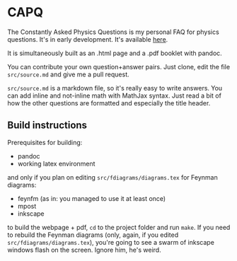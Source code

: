 CAPQ
====

The Constantly Asked Physics Questions is my personal FAQ for physics questions. It's in early development. It's available [here](https://rantonels.github.io/capq).

It is simultaneously built as an .html page and a .pdf booklet with pandoc.

You can contribute your own question+answer pairs. Just clone, edit the file `src/source.md` and give me a pull request.

`src/source.md` is a markdown file, so it's really easy to write answers. You can add inline and not-inline math with MathJax syntax. Just read a bit of how the other questions are formatted and especially the title header.

Build instructions
------------------

Prerequisites for building:

- pandoc
- working latex environment

and only if you plan on editing `src/fdiagrams/diagrams.tex` for Feynman diagrams:

- feynfm (as in: you managed to use it at least once)
- mpost
- inkscape

to build the webpage + pdf, `cd` to the project folder and run `make`. If you need to rebuild the Feynman diagrams (only, again, if you edited `src/fdiagrams/diagrams.tex`), you're going to see a swarm of inkscape windows flash on the screen. Ignore him, he's weird.

